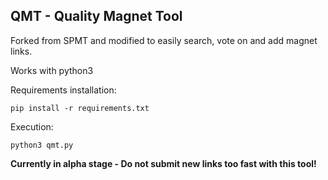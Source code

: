 ## QMT - Quality Magnet Tool

Forked from SPMT and modified to easily search, vote on and add magnet links.

Works with python3

Requirements installation:

`pip install -r requirements.txt`


Execution:

`python3 qmt.py`

**Currently in alpha stage - Do not submit new links too fast with this tool!**

